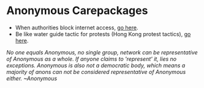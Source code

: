# Anonymous Carepackages
- When authorities block internet access, [go here](internet/README.md).
- Be like water guide tactic for protests (Hong Kong protest tactics), [go here](Tactics/Be-like-water.md).






_No one equals Anonymous, no single group, network can be representative of Anonymous as a whole. If anyone claims to 'represent' it, lies no exceptions. Anonymous is also not a democratic body, which means a majority of anons can not be considered representative of Anonymous either. ~Anonymous_
